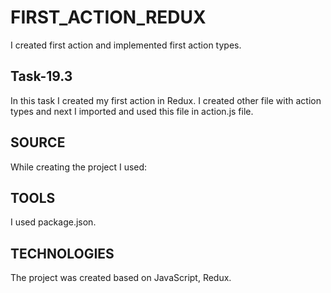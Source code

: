 # FIRST_ACTION_REDUX

I created first action and implemented first action types.

## Task-19.3

In this task I created my first action in Redux. I created other file with action types and next I imported and used this file in action.js file.

## SOURCE 
While creating the project I used: 

## TOOLS 
I used package.json.

## TECHNOLOGIES 
The project was created based on JavaScript, Redux.
